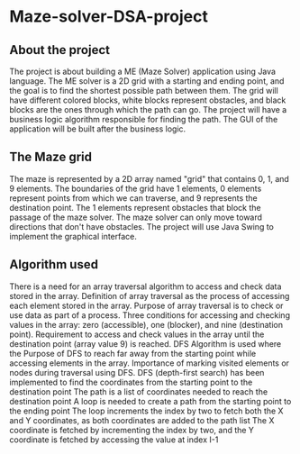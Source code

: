 
# Maze-solver-DSA-project

## About the project
The project is about building a ME (Maze Solver) application using Java language.
The ME solver is a 2D grid with a starting and ending point, and the goal is to find the shortest possible path between them.
The grid will have different colored blocks, white blocks represent obstacles, and black blocks are the ones through which the path can go.
The project will have a business logic algorithm responsible for finding the path.
The GUI of the application will be built after the business logic.

## The Maze grid
The maze is represented by a 2D array named "grid" that contains 0, 1, and 9 elements.
The boundaries of the grid have 1 elements, 0 elements represent points from which we can traverse, and 9 represents the destination point.
The 1 elements represent obstacles that block the passage of the maze solver.
The maze solver can only move toward directions that don't have obstacles.
The project will use Java Swing to implement the graphical interface.

## Algorithm used
There is a need for an array traversal algorithm to access and check data stored in the array.
Definition of array traversal as the process of accessing each element stored in the array.
Purpose of array traversal is to check or use data as part of a process.
Three conditions for accessing and checking values in the array: zero (accessible), one (blocker), and nine (destination point).
Requirement to access and check values in the array until the destination point (array value 9) is reached.
DFS Algorithm is used where the Purpose of DFS to reach far away from the starting point while accessing elements in the array.
Importance of marking visited elements or nodes during traversal using DFS.
DFS (depth-first search) has been implemented to find the coordinates from the starting point to the destination point
The path is a list of coordinates needed to reach the destination point
A loop is needed to create a path from the starting point to the ending point
The loop increments the index by two to fetch both the X and Y coordinates, as both coordinates are added to the path list
The X coordinate is fetched by incrementing the index by two, and the Y coordinate is fetched by accessing the value at index I-1
